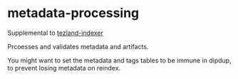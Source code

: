 # metadata-processing

Supplemental to [tezland-indexer](https://github.com/tezland/tezland-indexer)

Prcoesses and validates metadata and artifacts.

You might want to set the metadata and tags tables to be immune in dipdup, to prevent losing metadata on reindex.